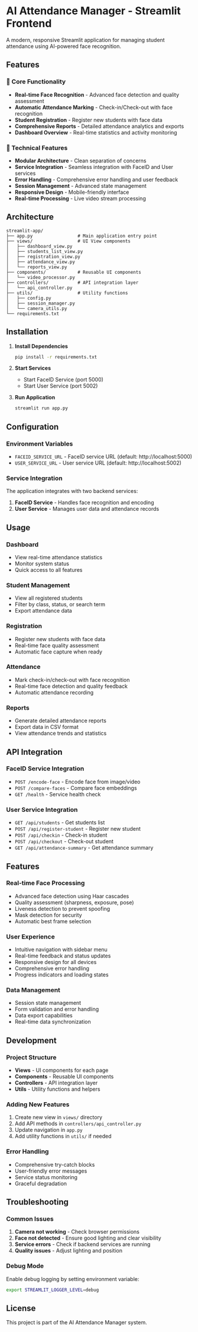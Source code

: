 # AI Attendance Manager - Streamlit Frontend

A modern, responsive Streamlit application for managing student attendance using AI-powered face recognition.

## Features

### 🎯 Core Functionality
- **Real-time Face Recognition** - Advanced face detection and quality assessment
- **Automatic Attendance Marking** - Check-in/Check-out with face recognition
- **Student Registration** - Register new students with face data
- **Comprehensive Reports** - Detailed attendance analytics and exports
- **Dashboard Overview** - Real-time statistics and activity monitoring

### 🔧 Technical Features
- **Modular Architecture** - Clean separation of concerns
- **Service Integration** - Seamless integration with FaceID and User services
- **Error Handling** - Comprehensive error handling and user feedback
- **Session Management** - Advanced state management
- **Responsive Design** - Mobile-friendly interface
- **Real-time Processing** - Live video stream processing

## Architecture

```
streamlit-app/
├── app.py                 # Main application entry point
├── views/                 # UI View components
│   ├── dashboard_view.py
│   ├── students_list_view.py
│   ├── registration_view.py
│   ├── attendance_view.py
│   └── reports_view.py
├── components/            # Reusable UI components
│   └── video_processor.py
├── controllers/           # API integration layer
│   └── api_controller.py
├── utils/                 # Utility functions
│   ├── config.py
│   ├── session_manager.py
│   └── camera_utils.py
└── requirements.txt
```

## Installation

1. **Install Dependencies**
   ```bash
   pip install -r requirements.txt
   ```

2. **Start Services**
   - Start FaceID Service (port 5000)
   - Start User Service (port 5002)

3. **Run Application**
   ```bash
   streamlit run app.py
   ```

## Configuration

### Environment Variables
- `FACEID_SERVICE_URL` - FaceID service URL (default: http://localhost:5000)
- `USER_SERVICE_URL` - User service URL (default: http://localhost:5002)

### Service Integration
The application integrates with two backend services:

1. **FaceID Service** - Handles face recognition and encoding
2. **User Service** - Manages user data and attendance records

## Usage

### Dashboard
- View real-time attendance statistics
- Monitor system status
- Quick access to all features

### Student Management
- View all registered students
- Filter by class, status, or search term
- Export attendance data

### Registration
- Register new students with face data
- Real-time face quality assessment
- Automatic face capture when ready

### Attendance
- Mark check-in/check-out with face recognition
- Real-time face detection and quality feedback
- Automatic attendance recording

### Reports
- Generate detailed attendance reports
- Export data in CSV format
- View attendance trends and statistics

## API Integration

### FaceID Service Integration
- `POST /encode-face` - Encode face from image/video
- `POST /compare-faces` - Compare face embeddings
- `GET /health` - Service health check

### User Service Integration
- `GET /api/students` - Get students list
- `POST /api/register-student` - Register new student
- `POST /api/checkin` - Check-in student
- `POST /api/checkout` - Check-out student
- `GET /api/attendance-summary` - Get attendance summary

## Features

### Real-time Face Processing
- Advanced face detection using Haar cascades
- Quality assessment (sharpness, exposure, pose)
- Liveness detection to prevent spoofing
- Mask detection for security
- Automatic best frame selection

### User Experience
- Intuitive navigation with sidebar menu
- Real-time feedback and status updates
- Responsive design for all devices
- Comprehensive error handling
- Progress indicators and loading states

### Data Management
- Session state management
- Form validation and error handling
- Data export capabilities
- Real-time data synchronization

## Development

### Project Structure
- **Views** - UI components for each page
- **Components** - Reusable UI components
- **Controllers** - API integration layer
- **Utils** - Utility functions and helpers

### Adding New Features
1. Create new view in `views/` directory
2. Add API methods in `controllers/api_controller.py`
3. Update navigation in `app.py`
4. Add utility functions in `utils/` if needed

### Error Handling
- Comprehensive try-catch blocks
- User-friendly error messages
- Service status monitoring
- Graceful degradation

## Troubleshooting

### Common Issues
1. **Camera not working** - Check browser permissions
2. **Face not detected** - Ensure good lighting and clear visibility
3. **Service errors** - Check if backend services are running
4. **Quality issues** - Adjust lighting and position

### Debug Mode
Enable debug logging by setting environment variable:
```bash
export STREAMLIT_LOGGER_LEVEL=debug
```

## License

This project is part of the AI Attendance Manager system.
